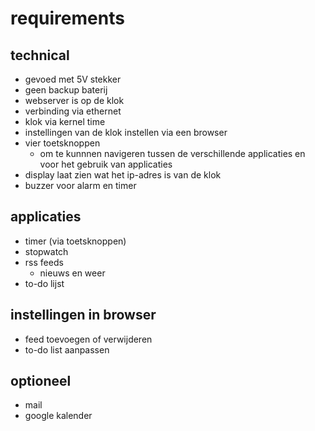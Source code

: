# requirements
## technical 
- gevoed met 5V stekker
- geen backup baterij
- webserver is op de klok
- verbinding via ethernet
- klok via kernel time
- instellingen van de klok instellen via een browser
- vier toetsknoppen
	- om te kunnnen navigeren tussen de verschillende applicaties en voor het gebruik van applicaties
- display laat zien wat het ip-adres is van de klok
- buzzer voor alarm en timer

## applicaties
- timer (via toetsknoppen)
- stopwatch
- rss feeds
	- nieuws en weer
- to-do lijst

## instellingen in browser
- feed toevoegen of verwijderen
- to-do list aanpassen

## optioneel
- mail
- google kalender


